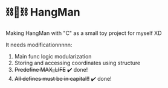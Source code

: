 # ⛓️🧑⛓️ HangMan
Making HangMan with "C" as a small toy project for myself XD

It needs modificationnnnn:
1. Main func logic modularization
2. Storing and accessing coordinates using structure
3. ~~Predefine MAX_LIFE~~ ✔️ done!
4. ~~All defines must be in capital!!~~ ✔️ done!
